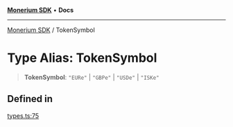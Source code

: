 [**Monerium SDK**](../README.md) • **Docs**

***

[Monerium SDK](../README.md) / TokenSymbol

# Type Alias: TokenSymbol

> **TokenSymbol**: `"EURe"` \| `"GBPe"` \| `"USDe"` \| `"ISKe"`

## Defined in

[types.ts:75](https://github.com/monerium/js-monorepo/blob/294e3704bc2735fba770b1d2fbba8f31f3bfa306/packages/sdk/src/types.ts#L75)
